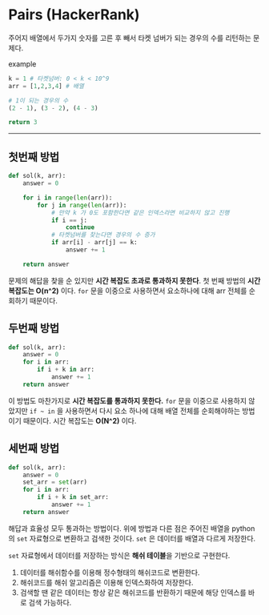 # Pairs (HackerRank)

주어지 배열에서 두가지 숫자를 고른 후 빼서 타켓 넘버가 되는 경우의 수를 리턴하는 문제다.

example
```python
k = 1 # 타켓넘버: 0 < k < 10^9
arr = [1,2,3,4] # 배열

# 1이 되는 경우의 수
(2 - 1), (3 - 2), (4 - 3)

return 3
```
___
## 첫번째 방법

```python
def sol(k, arr):
    answer = 0

    for i in range(len(arr)):
        for j in range(len(arr)):
            # 만약 k 가 0도 포함한다면 같은 인덱스라면 비교하지 않고 진행
            if i == j:
                continue
            # 타켓넘버를 찾는다면 경우의 수 증가
            if arr[i] - arr[j] == k:
                answer += 1

    return answer
```

문제의 해답을 찾을 순 있지만 **시간 복잡도 초과로 통과하지 못한다**. 첫 번째 방법의 **시간복잡도는 O(n^2)** 이다. `for` 문을 이중으로 사용하면서 요소하나에 대해 arr 전체를 순회하기 때문이다. 

## 두번째 방법

```python
def sol(k, arr):
    answer = 0
    for i in arr:
        if i + k in arr:
            answer += 1
    return answer
```

이 방법도 마찬가지로 **시간 복잡도를 통과하지 못한다.** `for` 문을 이중으로 사용하지 않았지만 `if ~ in` 을 사용하면서 다시 요소 하나에 대해 배열 전체를 순회해야하는 방법이기 때문이다. 시간 복잡도는 **O(N^2)** 이다.

## 세번째 방법

```python
def sol(k, arr):
    answer = 0
    set_arr = set(arr)
    for i in arr:
        if i + k in set_arr:
            answer += 1
    return answer
```

해답과 효율성 모두 통과하는 방법이다. 위에 방법과 다른 점은 주어진 배열을 python 의 `set` 자료형으로 변환하고 검색한 것이다. `set` 은 데이터를 배열과 다르게 저장한다. 

`set` 자료형에서 데이터를 저장하는 방식은 **해쉬 테이블**을 기반으로 구현한다.

1. 데이터를 해쉬함수를 이용해 정수형태의 해쉬코드로 변환한다.
2. 해쉬코드를 해쉬 알고리즘은 이용해 인덱스화하여 저장한다.
3. 검색할 땐 같은 데이터는 항상 같은 해쉬코드를 반환하기 때문에 해당 인덱스를 바로 검색 가능하다.


